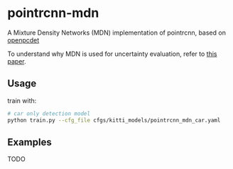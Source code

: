 # pointrcnn-mdn

A Mixture Density Networks (MDN) implementation of pointrcnn, based on [openpcdet](https://github.com/open-mmlab/OpenPCDet)

To understand why MDN is used for uncertainty evaluation, refer to [this paper](https://arxiv.org/pdf/1709.02249).

## Usage

train with:

```sh
# car only detection model
python train.py --cfg_file cfgs/kitti_models/pointrcnn_mdn_car.yaml 
```

##  Examples

TODO
